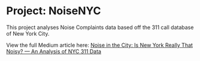 # Project: NoiseNYC
 
 This project analyses Noise Complaints data based off the 311 call database of New York City.
<p>
View the full Medium article here: <a href = "https://kirthi-b.medium.com/noise-in-the-city-is-new-york-that-noisy-an-analysis-of-nyc-311-data-72e4d9baaabb">Noise in the City: Is New York Really That Noisy? — An Analysis of NYC 311 Data</a>
<P>
